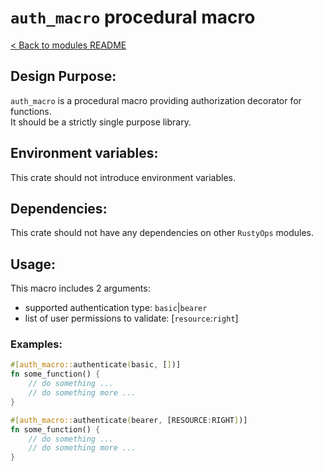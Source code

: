 # `auth_macro` procedural macro

[< Back to modules README](README.md)

## Design Purpose:

`auth_macro` is a procedural macro providing authorization decorator for functions.\
It should be a strictly single purpose library.

## Environment variables:

This crate should not introduce environment variables.

## Dependencies:

This crate should not have any dependencies on other `RustyOps` modules.

## Usage:

This macro includes 2 arguments:
- supported authentication type: `basic`|`bearer`
- list of user permissions to validate: [`resource`:`right`]

### Examples:

```rust
#[auth_macro::authenticate(basic, [])]
fn some_function() {
    // do something ...
    // do something more ...
}
```

```rust
#[auth_macro::authenticate(bearer, [RESOURCE:RIGHT])]
fn some_function() {
    // do something ...
    // do something more ...
}
```
